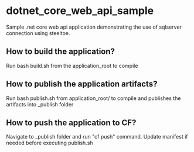 # dotnet_core_web_api_sample
 Sample .net core web api application demonstrating the use of sqlserver connection using steeltoe.
## How to build the application?
 Run bash build.sh from the application_root to compile
## How to publish the application artifacts?
 Run bash publish.sh from application_root/ to compile and publishes the artifacts into _publish folder
## How to push the application to CF?
 Navigate to _publish folder and run "cf push" command. Update manifest if needed before executing publish.sh

